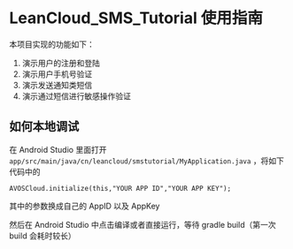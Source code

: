 # LeanCloud_SMS_Tutorial 使用指南

本项目实现的功能如下：

1. 演示用户的注册和登陆
2. 演示用户手机号验证
3. 演示发送通知类短信
4. 演示通过短信进行敏感操作验证

## 如何本地调试

在 Android Studio 里面打开 `app/src/main/java/cn/leancloud/smstutorial/MyApplication.java` ，将如下代码中的

```
AVOSCloud.initialize(this,"YOUR APP ID","YOUR APP KEY");
```
其中的参数换成自己的 AppID 以及 AppKey

然后在 Android Studio 中点击编译或者直接运行，等待 gradle build（第一次 build 会耗时较长）




